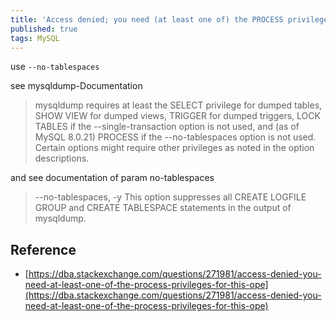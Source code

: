 ```yaml
---
title: 'Access denied; you need (at least one of) the PROCESS privilege(s) for this operation' when trying to dump tablespaces'
published: true
tags: MySQL
---
```


use `--no-tablespaces`

see mysqldump-Documentation

> mysqldump requires at least the SELECT privilege for dumped tables, SHOW VIEW for dumped views, TRIGGER for dumped triggers, LOCK TABLES if the --single-transaction option is not used, and (as of MySQL 8.0.21) PROCESS if the --no-tablespaces option is not used. Certain options might require other privileges as noted in the option descriptions.

and see documentation of param no-tablespaces

> --no-tablespaces, -y
> This option suppresses all CREATE LOGFILE GROUP and CREATE TABLESPACE statements in the output of mysqldump.

## Reference

- [https://dba.stackexchange.com/questions/271981/access-denied-you-need-at-least-one-of-the-process-privileges-for-this-ope](https://dba.stackexchange.com/questions/271981/access-denied-you-need-at-least-one-of-the-process-privileges-for-this-ope)